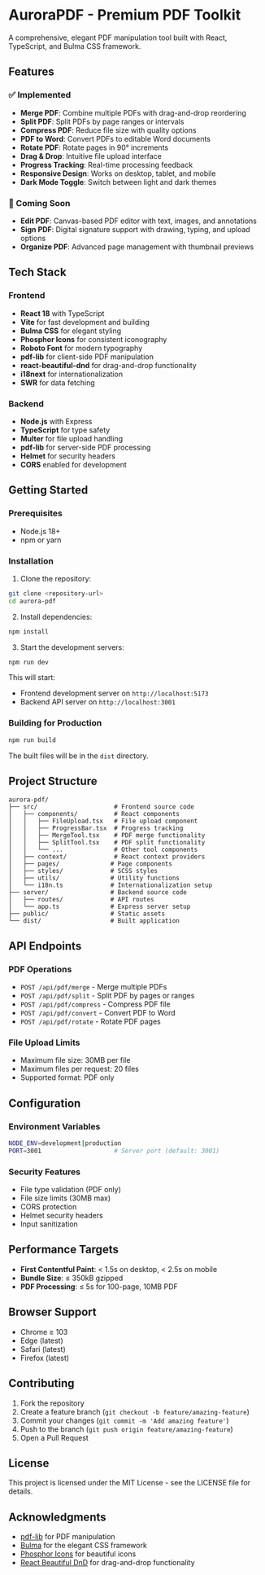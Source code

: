 # AuroraPDF - Premium PDF Toolkit

A comprehensive, elegant PDF manipulation tool built with React, TypeScript, and Bulma CSS framework.

## Features

### ✅ Implemented
- **Merge PDF**: Combine multiple PDFs with drag-and-drop reordering
- **Split PDF**: Split PDFs by page ranges or intervals
- **Compress PDF**: Reduce file size with quality options
- **PDF to Word**: Convert PDFs to editable Word documents
- **Rotate PDF**: Rotate pages in 90° increments
- **Drag & Drop**: Intuitive file upload interface
- **Progress Tracking**: Real-time processing feedback
- **Responsive Design**: Works on desktop, tablet, and mobile
- **Dark Mode Toggle**: Switch between light and dark themes

### 🚧 Coming Soon
- **Edit PDF**: Canvas-based PDF editor with text, images, and annotations
- **Sign PDF**: Digital signature support with drawing, typing, and upload options
- **Organize PDF**: Advanced page management with thumbnail previews

## Tech Stack

### Frontend
- **React 18** with TypeScript
- **Vite** for fast development and building
- **Bulma CSS** for elegant styling
- **Phosphor Icons** for consistent iconography
- **Roboto Font** for modern typography
- **pdf-lib** for client-side PDF manipulation
- **react-beautiful-dnd** for drag-and-drop functionality
- **i18next** for internationalization
- **SWR** for data fetching

### Backend
- **Node.js** with Express
- **TypeScript** for type safety
- **Multer** for file upload handling
- **pdf-lib** for server-side PDF processing
- **Helmet** for security headers
- **CORS** enabled for development

## Getting Started

### Prerequisites
- Node.js 18+ 
- npm or yarn

### Installation

1. Clone the repository:
```bash
git clone <repository-url>
cd aurora-pdf
```

2. Install dependencies:
```bash
npm install
```

3. Start the development servers:
```bash
npm run dev
```

This will start:
- Frontend development server on `http://localhost:5173`
- Backend API server on `http://localhost:3001`

### Building for Production

```bash
npm run build
```

The built files will be in the `dist` directory.

## Project Structure

```
aurora-pdf/
├── src/                     # Frontend source code
│   ├── components/          # React components
│   │   ├── FileUpload.tsx   # File upload component
│   │   ├── ProgressBar.tsx  # Progress tracking
│   │   ├── MergeTool.tsx    # PDF merge functionality
│   │   ├── SplitTool.tsx    # PDF split functionality
│   │   └── ...              # Other tool components
│   ├── context/             # React context providers
│   ├── pages/              # Page components
│   ├── styles/             # SCSS styles
│   ├── utils/              # Utility functions
│   └── i18n.ts             # Internationalization setup
├── server/                 # Backend source code
│   ├── routes/             # API routes
│   └── app.ts              # Express server setup
├── public/                 # Static assets
└── dist/                   # Built application
```

## API Endpoints

### PDF Operations
- `POST /api/pdf/merge` - Merge multiple PDFs
- `POST /api/pdf/split` - Split PDF by pages or ranges
- `POST /api/pdf/compress` - Compress PDF file
- `POST /api/pdf/convert` - Convert PDF to Word
- `POST /api/pdf/rotate` - Rotate PDF pages

### File Upload Limits
- Maximum file size: 30MB per file
- Maximum files per request: 20 files
- Supported format: PDF only

## Configuration

### Environment Variables
```bash
NODE_ENV=development|production
PORT=3001                    # Server port (default: 3001)
```

### Security Features
- File type validation (PDF only)
- File size limits (30MB max)
- CORS protection
- Helmet security headers
- Input sanitization

## Performance Targets

- **First Contentful Paint**: < 1.5s on desktop, < 2.5s on mobile
- **Bundle Size**: ≤ 350kB gzipped
- **PDF Processing**: ≤ 5s for 100-page, 10MB PDF

## Browser Support

- Chrome ≥ 103
- Edge (latest)
- Safari (latest)
- Firefox (latest)

## Contributing

1. Fork the repository
2. Create a feature branch (`git checkout -b feature/amazing-feature`)
3. Commit your changes (`git commit -m 'Add amazing feature'`)
4. Push to the branch (`git push origin feature/amazing-feature`)
5. Open a Pull Request

## License

This project is licensed under the MIT License - see the LICENSE file for details.

## Acknowledgments

- [pdf-lib](https://github.com/Hopding/pdf-lib) for PDF manipulation
- [Bulma](https://bulma.io/) for the elegant CSS framework
- [Phosphor Icons](https://phosphoricons.com/) for beautiful icons
- [React Beautiful DnD](https://github.com/atlassian/react-beautiful-dnd) for drag-and-drop functionality
